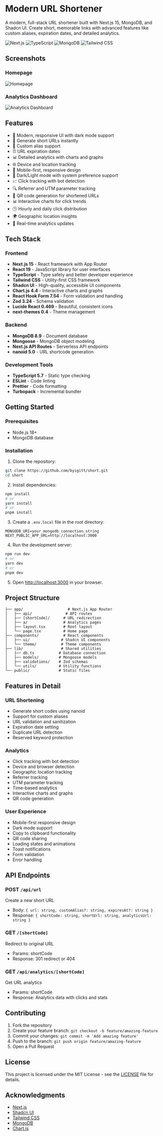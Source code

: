 # Modern URL Shortener

A modern, full-stack URL shortener built with Next.js 15, MongoDB, and Shadcn UI. Create short, memorable links with advanced features like custom aliases, expiration dates, and detailed analytics.

![Next.js](https://img.shields.io/badge/Next.js-15.1-black)
![TypeScript](https://img.shields.io/badge/TypeScript-5.7-blue)
![MongoDB](https://img.shields.io/badge/MongoDB-8.9-green)
![Tailwind CSS](https://img.shields.io/badge/Tailwind-3.4-38B2AC)

## Screenshots

### Homepage
![Homepage](images/short.png)

### Analytics Dashboard
![Analytics Dashboard](images/analytics.png)

## Features

- 🚀 Modern, responsive UI with dark mode support
- 🔗 Generate short URLs instantly
- 🎯 Custom alias support
- ⏰ URL expiration dates
- 📊 Detailed analytics with charts and graphs
- 🌐 Device and location tracking
- 📱 Mobile-first, responsive design
- 🌙 Dark/Light mode with system preference support
- 📈 Click tracking with bot detection
- 🔍 Referrer and UTM parameter tracking
- 📱 QR code generation for shortened URLs
- 📊 Interactive charts for click trends
- 🕒 Hourly and daily click distribution
- 🌍 Geographic location insights
- 🔄 Real-time analytics updates

## Tech Stack

### Frontend
- **Next.js 15** - React framework with App Router
- **React 19** - JavaScript library for user interfaces
- **TypeScript** - Type safety and better developer experience
- **Tailwind CSS** - Utility-first CSS framework
- **Shadcn UI** - High-quality, accessible UI components
- **Chart.js 4.4** - Interactive charts and graphs
- **React Hook Form 7.54** - Form validation and handling
- **Zod 3.24** - Schema validation
- **Lucide React 0.469** - Beautiful, consistent icons
- **next-themes 0.4** - Theme management

### Backend
- **MongoDB 8.9** - Document database
- **Mongoose** - MongoDB object modeling
- **Next.js API Routes** - Serverless API endpoints
- **nanoid 5.0** - URL shortcode generation

### Development Tools
- **TypeScript 5.7** - Static type checking
- **ESLint** - Code linting
- **Prettier** - Code formatting
- **Turbopack** - Incremental bundler

## Getting Started

### Prerequisites
- Node.js 18+ 
- MongoDB database

### Installation

1. Clone the repository:
```bash
git clone https://github.com/byigitt/short.git
cd short
```

2. Install dependencies:
```bash
npm install
# or
yarn install
# or
pnpm install
```

3. Create a `.env.local` file in the root directory:
```env
MONGODB_URI=your_mongodb_connection_string
NEXT_PUBLIC_APP_URL=http://localhost:3000
```

4. Run the development server:
```bash
npm run dev
# or
yarn dev
# or
pnpm dev
```

5. Open [http://localhost:3000](http://localhost:3000) in your browser.

## Project Structure

```
├── app/                    # Next.js App Router
│   ├── api/               # API routes
│   ├── [shortCode]/      # URL redirection
│   ├── a/                # Analytics pages
│   ├── layout.tsx        # Root layout
│   └── page.tsx          # Home page
├── components/           # React components
│   ├── ui/              # Shadcn UI components
│   └── theme/           # Theme components
├── lib/                 # Shared utilities
│   ├── db.ts           # Database connection
│   ├── models/         # Mongoose models
│   ├── validations/    # Zod schemas
│   └── utils/          # Utility functions
└── public/             # Static files
```

## Features in Detail

### URL Shortening
- Generate short codes using nanoid
- Support for custom aliases
- URL validation and sanitization
- Expiration date setting
- Duplicate URL detection
- Reserved keyword protection

### Analytics
- Click tracking with bot detection
- Device and browser detection
- Geographic location tracking
- Referrer tracking
- UTM parameter tracking
- Time-based analytics
- Interactive charts and graphs
- QR code generation

### User Experience
- Mobile-first responsive design
- Dark mode support
- Copy to clipboard functionality
- QR code sharing
- Loading states and animations
- Toast notifications
- Form validation
- Error handling

## API Endpoints

### POST `/api/url`
Create a new short URL
- Body: `{ url: string, customAlias?: string, expiresAt?: string }`
- Response: `{ shortCode: string, shortUrl: string, analyticsUrl: string }`

### GET `/[shortCode]`
Redirect to original URL
- Params: shortCode
- Response: 301 redirect or 404

### GET `/api/analytics/[shortCode]`
Get URL analytics
- Params: shortCode
- Response: Analytics data with clicks and stats

## Contributing

1. Fork the repository
2. Create your feature branch: `git checkout -b feature/amazing-feature`
3. Commit your changes: `git commit -m 'Add amazing feature'`
4. Push to the branch: `git push origin feature/amazing-feature`
5. Open a Pull Request

## License

This project is licensed under the MIT License - see the [LICENSE](LICENSE) file for details.

## Acknowledgments

- [Next.js](https://nextjs.org/)
- [Shadcn UI](https://ui.shadcn.com/)
- [Tailwind CSS](https://tailwindcss.com/)
- [MongoDB](https://www.mongodb.com/)
- [Chart.js](https://www.chartjs.org/)
